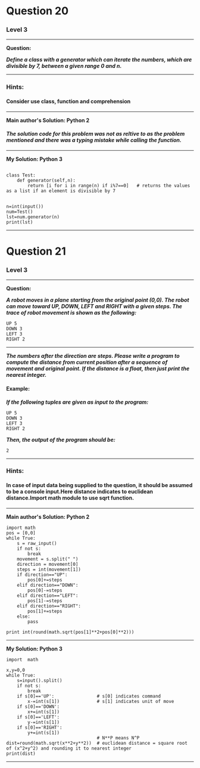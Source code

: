 # Question 20
### Level 3
--------------------

**Question:**

***Define a class with a generator which can iterate the numbers, which are divisible by 7, between a given range 0 and n.***

----------------------
### Hints:
#### Consider use class, function and comprehension 

-------------------
**Main author's Solution: Python 2**
#### ***The solution code for this problem was not as reltive to as the problem mentioned and there was a typing mistake while calling the function.***

----------------
**My Solution: Python 3**
```

class Test:
    def generator(self,n):
        return [i for i in range(n) if i%7==0]   # returns the values as a list if an element is divisible by 7


n=int(input())
num=Test()
lst=num.generator(n)
print(lst)

```
----------------------
# Question 21
### Level 3
--------------------

**Question:**

***A robot moves in a plane starting from the original point (0,0). The robot can move toward UP, DOWN, LEFT and RIGHT with a given steps. The trace of robot movement is shown as the following:***
```
UP 5
DOWN 3
LEFT 3
RIGHT 2
```
----------------------
***The numbers after the direction are steps. Please write a program to compute the distance from current position after a sequence of movement and original point. If the distance is a float, then just print the nearest integer.***

#### Example:
***If the following tuples are given as input to the program:***
```
UP 5
DOWN 3
LEFT 3
RIGHT 2
```
***Then, the output of the program should be:***

```
2
```
----------------------
### Hints:
#### In case of input data being supplied to the question, it should be assumed to be a console input.Here distance indicates to euclidean distance.Import math module to use sqrt function.
-----------------------
**Main author's Solution: Python 2**
```
import math
pos = [0,0]
while True:
    s = raw_input()
    if not s:
        break
    movement = s.split(" ")
    direction = movement[0]
    steps = int(movement[1])
    if direction=="UP":
        pos[0]+=steps
    elif direction=="DOWN":
        pos[0]-=steps
    elif direction=="LEFT":
        pos[1]-=steps
    elif direction=="RIGHT":
        pos[1]+=steps
    else:
        pass

print int(round(math.sqrt(pos[1]**2+pos[0]**2)))
```
----------------
**My Solution: Python 3**
```
import  math

x,y=0,0
while True:
    s=input().split()
    if not s:
        break
    if s[0]=='UP':                # s[0] indicates command
        x-=int(s[1])              # s[1] indicates unit of move
    if s[0]=='DOWN':
        x+=int(s[1])
    if s[0]=='LEFT':
        y-=int(s[1])
    if s[0]=='RIGHT':
        y+=int(s[1])
                                  # N**P means N^P
dist=round(math.sqrt(x**2+y**2))  # euclidean distance = square root of (x^2+y^2) and rounding it to nearest integer
print(dist)
```
------------------
